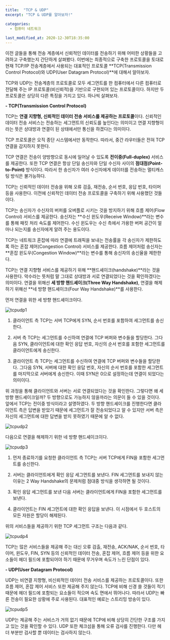 ```yaml
---
title:  "TCP & UDP"
excerpt: "TCP & UDP를 알아보자!"

categories:
  - 컴퓨터 네트워크
  
last_modified_at: 2020-12-30T18:35:00
---
```


이전 글들을 통해 전송 계층에서 신뢰적인 데이터를 전송하기 위해 어떠한 상황들을 고려하고 구축했는지 간단하게 살펴봤다. 이번에는 최종적으로 구축한 프로토콜을 토대로 현재 TCP/IP 전송계층에서 사용되는 대표적인 프로토콜 **TCP(Transmission Control Protocol)와 UDP(User Datagram Protocol)**에 대해서 알아보자.  

TCP와 UDP는 전송계층의 프로토콜로 모두 세그먼트를 한 컴퓨터에서 다른 컴퓨터로 전달해 주는 IP 프로토콜(비신뢰적)을 기반으로 구현되어 있는 프로토콜이다. 하지만 두 프로토콜은 상당히 다른 특징을 가지고 있다. 하나씩 살펴보자.  

**- TCP(Transmission Control Protocol)**

TCP는 **연결 지향형, 신뢰적인 데이터 전송 서비스를 제공하는 프로토콜**이다. 신뢰적인 데이터 전송 서비스는 전송하는 세그먼트의 신뢰도를 높인다는 의미이고 연결 지향형이라는 뜻은 상대방과 연결이 된 상태에서만 통신을 하겠다는 의미이다.  

TCP 프로토콜은 오직 종단 시스템에서만 동작한다. 따라서, 중간 라우터들은 전혀 TCP 연결을 감지하지 못한다.  

TCP 연결은 전송이 양방향으로 동시에 일어날 수 있도록 **전이중(Full-duplex)** 서비스를 제공한다. 또한 TCP 연결은 항상 단일 송신자와 단일 수신자 사이의 **점대점(Point-to-Point)** 방식이다. 따라서 한 송신자가 여러 수신자에게 데이터를 전송하는 멀티캐스팅 방식은 불가능하다.  

TCP는 신뢰적인 데이터 전송을 위해 오류 검출, 재전송, 순서 번호, 응답 번호, 타이머 등을 사용한다. 이전에 신뢰적인 데이터 전송 프로토콜을 구축하기 위해 사용했던 것들이다.  

TCP는 송신자가 수신자의 버퍼를 오버플로 시키는 것을 방지하기 위해 흐름 제어(Flow Control) 서비스를 제공한다. 송신자는 **수신 윈도우(Receive Window)**라는 변수를 통해 패킷 처리 속도를 제어한다. 수신 윈도우는 수신 측에서 가용한 버퍼 공간이 얼마나 되는지를 송신자에게 알려 주는 용도이다.  

TCP는 네트워크 혼잡에 따라 연결에 트래픽을 보내는 전송률을 각 송신자가 제한하도록 하는 혼잡 제어(Congestion Control) 서비스를 제공한다.  흐름 제어처럼 송신자는 **혼잡 윈도우(Congestion Window)**라는 변수를 통해 송신자의 송신율을 제한한다.  

TCP는 연결 지향형 서비스를 제공하기 위해 **핸드셰이크(handshake)**라는 것을 사용한다. 악수라는 뜻처럼 말 그대로 상대방과 서로 연결되었다는 것을 확인하겠다는 의미이다. 연결을 위해선 **세 방향 핸드셰이크(Three Way Handshake)**, 연결을 해제하기 위해선 **네 방향 핸드셰이크(Four Way Handshake)**를 사용한다.  

먼저 연결을 위한 세 방향 핸드셰이크이다.  

![tcpudp1](https://user-images.githubusercontent.com/53072057/103335246-c8025a00-4ab7-11eb-9cb0-34cce07c52c3.JPG)  

1. 클라이언트 측 TCP는 서버 TCP에게 SYN, 순서 번호를 포함하여 세그먼트를 송신한다.

2. 서버 측 TCP는 세그먼트를 수신하여 연결에 TCP 버퍼와 변수들을 할당한다. 그다음 SYN, 클라이언트에 대한 확인 응답 번호, 자신의 순서 번호를 포함한 세그먼트를 클라이언트에게 송신한다.

3. 클라이언트 측 TCP는 세그먼트를 수신하여 연결에 TCP 버퍼와 변수들을 할당한다. 그다음 SYN, 서버에 대한 확인 응답 번호, 자신의 순서 번호를 포함한 세그먼트를 마지막으로 서버에게 송신한다. 이때 SYN은 0으로 설정하는데 연결이 되었다는 의미이다.  

위 과정을 통해 클라이언트와 서버는 서로 연결되었다는 것을 확인한다. 그렇다면 왜 세 방향 핸드셰이크일까? 두 방향으로도 가능하지 않을까라는 의문이 들 수 있을 것이다. 앞에서 TCP는 전이중 방식이라고 설명하였다. 두 방향 핸드셰이크를 진행한다면 클라이언트 측은 답변을 받았기 때문에 세그먼트가 잘 전송되었다고 알 수 있지만 서버 측은 자신의 세그먼트에 대한 답변을 받지 못하였기 때문에 알 수 없다.  

![tcpudp2](https://user-images.githubusercontent.com/53072057/103335247-c9338700-4ab7-11eb-8f86-97001a4e0d31.JPG)  

다음으로 연결을 해제하기 위한 네 방향 핸드셰이크이다.  

![tcpudp3](https://user-images.githubusercontent.com/53072057/103335248-c9cc1d80-4ab7-11eb-9d75-23c9774b12a9.JPG)  

1. 먼저 종료하기를 요청한 클라이언트 측 TCP는 서버 TCP에게 FIN을 포함한 세그먼트를 송신한다.

2. 서버는 클라이언트에게 확인 응답 세그먼트를 보낸다. FIN 세그먼트를 보내지 않는 이유는 2 Way Handshake의 문제처럼 점대중 방식을 생각하면 될 것이다.

3. 확인 응답 세그먼트를 보낸 다음 서버는 클라이언트에게 FIN을 포함한 세그먼트를 보낸다.

4. 클라이언트는 FIN 세그먼트에 대한 확인 응답을 보낸다. 이 시점에서 두 호스트의 모든 자원은 할당이 해제된다.  

위의 서비스들을 제공하기 위한 TCP 세그먼트 구조는 다음과 같다.  

![tcpudp4](https://user-images.githubusercontent.com/53072057/103335249-c9cc1d80-4ab7-11eb-8cdf-e1e83483444f.JPG)  

TCP는 많은 서비스들을 제공해 주는 대신 오류 검출, 재전송, ACK/NAK, 순서 번호, 타이머, 윈도우, FIN, SYN 등의 신뢰적인 데이터 전송, 혼잡 제어, 흐름 제어 등을 위한 요소들이 헤더 필드에 포함되어야 하기 때문에 무거우며 속도가 느린 단점이 있다.  

**- UDP(User Datagram Protocol)**  

UDP는 비연결 지향형, 비신뢰적인 데이터 전송 서비스를 제공하는 프로토콜이다. 또한 흐름 제어, 혼잡 제어 서비스 또한 제공해 주지 않는다. TCP에 비해 신경 쓸 것들이 적기 때문에 헤더 필드에 포함되는 요소들이 적으며 속도 면에서 뛰어나다. 따라서 UDP는 빠른 전송이 필요한 상황에 주로 사용된다. 대표적인 예로는 스트리밍 방송이 있다.  

![tcpudp5](https://user-images.githubusercontent.com/53072057/103335250-ca64b400-4ab7-11eb-9061-2ceb4eb238ab.JPG)  

UDP는 제공해 주는 서비스가 거의 없기 때문에 TCP에 비해 상당히 간단한 구조를 가지고 있는 것을 확인할 수 있다. UDP 또한 체크섬을 통해 오류 검사를 진행한다. 다만 헤더 부분만 검사할 뿐 데이터는 검사하지 않는다.  